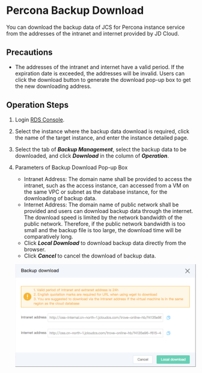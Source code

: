 # Percona Backup Download
You can download the backup data of JCS for Percona instance service from the addresses of the intranet and internet provided by JD Cloud.

## Precautions
* The addresses of the intranet and internet have a valid period. If the expiration date is exceeded, the addresses will be invalid. Users can click the download button to generate the download pop-up box to get the new downloading address.

## Operation Steps
1. Login [RDS Console](https://rds-console.jdcloud.com/database).
2. Select the instance where the backup data download is required, click the name of the target instance, and enter the instance detailed page.
3. Select the tab of ***Backup Management***, select the backup data to be downloaded, and click ***Download*** in the column of ***Operation***.
4. Parameters of Backup Download Pop-up Box
    * Intranet Address: The domain name shall be provided to access the intranet, such as the access instance, can accessed from a VM on the same VPC or subnet as the database instance, for the downloading of backup data.
    * Internet Address: The domain name of public network shall be provided and users can download backup data through the internet. The download speed is limited by the network bandwidth of the public network. Therefore, if the public network bandwidth is too small and the backup file is too large, the download time will be comparatively long.
    * Click ***Local Download*** to download backup data directly from the browser.
    * Click ***Cancel*** to cancel the download of backup data.

    ![backup](../../../../../../image/RDS/1109_5.jpg)
